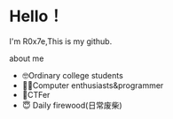 # Hello！
I'm R0x7e,This is my github.

about me

 - 🤓Ordinary college students
 - 👨‍💻Computer enthusiasts&programmer
 - 🥹CTFer
 - 😇 Daily firewood(日常废柴)

